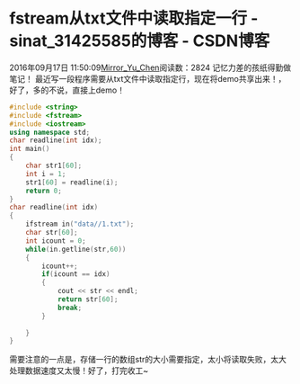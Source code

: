 # fstream从txt文件中读取指定一行 - sinat_31425585的博客 - CSDN博客
2016年09月17日 11:50:09[Mirror_Yu_Chen](https://me.csdn.net/sinat_31425585)阅读数：2824
记忆力差的孩纸得勤做笔记！
最近写一段程序需要从txt文件中读取指定行，现在将demo共享出来！，好了，多的不说，直接上demo！
```cpp
#include <string>
#include <fstream>
#include <iostream>
using namespace std;
char readline(int idx);
int main()
{
	char str1[60];
	int i = 1;
	str1[60] = readline(i);
	return 0;
}
char readline(int idx)
{
	ifstream in("data//1.txt");
	char str[60];
	int icount = 0;
	while(in.getline(str,60))
	{
		icount++;
		if(icount == idx)
		{
			cout << str << endl;
			return str[60];
			break;
		}
		
	}
}
```
需要注意的一点是，存储一行的数组str的大小需要指定，太小将读取失败，太大处理数据速度又太慢！好了，打完收工~
            
